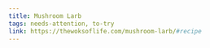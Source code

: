 ```yaml
---
title: Mushroom Larb
tags: needs-attention, to-try
link: https://thewoksoflife.com/mushroom-larb/#recipe
---
```



